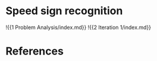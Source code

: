 # Speed sign recognition

!{{1 Problem Analysis/index.md}}
!{{2 Iteration 1/index.md}}


# References
